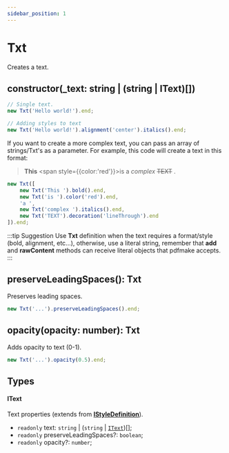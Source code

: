 ```yaml
---
sidebar_position: 1
---
```


# Txt

Creates a text.

## constructor(_text: string | (string | IText)[])

```typescript
// Single text.
new Txt('Hello world!').end;

// Adding styles to text
new Txt('Hello world!').alignment('center').italics().end;
```

If you want to create a more complex text, you can pass an array of strings/Txt's as a parameter. For example, this code will create a text in this format:

> **This** <span style={{color:'red'}}>is</span> a *complex* ~~TEXT~~ .

```typescript
new Txt([
    new Txt('This ').bold().end,
    new Txt('is ').color('red').end,
    'a ',
    new Txt('complex ').italics().end,
    new Txt('TEXT').decoration('lineThrough').end
]).end;
```

:::tip Suggestion
Use **Txt** definition when the text requires a format/style (bold, alignment, etc...), otherwise, use a literal string, remember that **add** and **rawContent** methods can receive literal objects that pdfmake accepts.
:::

## preserveLeadingSpaces(): Txt

Preserves leading spaces.

```typescript
new Txt('...').preserveLeadingSpaces().end;
```

## opacity(opacity: number): Txt

Adds opacity to text (0-1).

```typescript
new Txt('...').opacity(0.5).end;
```

## Types

#### IText

Text properties (extends from **[IStyleDefinition](../style-definition.md#istyledefinition)**).

* `readonly` text: `string` | (`string` | [`IText`](#itext))[];
* `readonly` preserveLeadingSpaces?: `boolean`;
* `readonly` opacity?: `number`;
